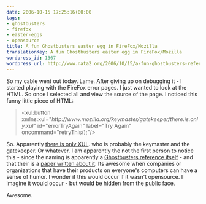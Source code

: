 ```yaml
---
date: 2006-10-15 17:25:16+00:00
tags:
- ghostbusters
- firefox
- easter-eggs
- opensource
title: A fun Ghostbusters easter egg in FireFox/Mozilla
translationKey: A fun Ghostbusters easter egg in FireFox/Mozilla
wordpress_id: 1367
wordpress_url: http://www.nata2.org/2006/10/15/a-fun-ghostbusters-reference-in-firefoxmozilla/
---
```


<p>So my cable went out today. Lame. After giving up on debugging it - I started playing with the FireFox error pages. I just wanted to look at the HTML. So once I selected all and view the source of the page. I noticed this funny little piece of HTML:</p> <blockquote> <p>&lt;xul:button xmlns:xul="<em>http://www.mozilla.org/keymaster/gatekeeper/there.is.only.xul</em>" id="errorTryAgain" label="Try Again" oncommand="retryThis();"/&gt;&nbsp;&nbsp;&nbsp; </p></blockquote> <p>So. Apparently <a href="http://www.mozilla.org/keymaster/gatekeeper/there.is.only.xul">there is only XUL</a>. who is probably the keymaster and the gatekeeper. Or whatever. I am apparently the not the first person to notice this - since the naming is apparently a <a href="http://en.wikipedia.org/wiki/XUL">Ghostbusters reference itself</a> - and that their is a <a href="http://www.ucd.ie/wusteman/lht/wusteman-opax.doc">paper written about it</a>. Its awesome when companies or organizations that have their products on everyone's computers can have a sense of humor. I wonder if this would occur if it wasn't opensource. I imagine it would occur - but would be hidden from the public face. </p> <p>Awesome.</p>